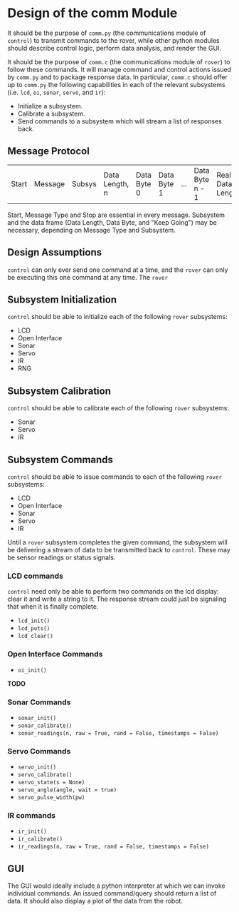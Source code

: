 # Design of the comm Module #

It should be the purpose of `comm.py` (the communications module of `control`) to transmit commands to the rover, while other python modules should describe control logic, perform data analysis, and render the GUI.

It should be the purpose of `comm.c` (the communications module of `rover`) to follow these commands. It will manage command and control actions issued by `comm.py` and to package response data. In particular, `comm.c` should offer up to `comm.py` the following capabilities in each of the relevant subsystems (i.e. `lcd`, `oi`, `sonar`, `servo`, and `ir`):

- Initialize a subsystem.
- Calibrate a subsystem.
- Send commands to a subsystem which will stream a list of responses back.

## Message Protocol ##

<table>
	<tr>
		<td>
			Start
		</td>
		<td>
			Message
		</td>
		<td>
			Subsys
		</td>
		<td>
			Data Length, n
		</td>
		<td>
			Data Byte 0
		</td>
		<td>
			Data Byte 1
		</td>
		<td>
			...	
		</td>
		<td>
			Data Byte n - 1
		</td>
		<td>
			Real Data Length
		</td>
		<td>
			Another Data Frame?
		</td>
		<td>
			...
		</td>
		<td>
			Stop
		</td>
	</tr>
</table>

Start, Message Type and Stop are essential in every message. Subsystem and the data frame (Data Length, Data Byte, and "Keep Going") may be necessary, depending on Message Type and Subsystem. 

## Design Assumptions ##

`control` can only ever send one command at a time, and the `rover` can only be executing this one command at any time. The `rover`


## Subsystem Initialization ##

`control` should be able to initialize each of the following `rover` subsystems:

- LCD
- Open Interface
- Sonar
- Servo
- IR
- RNG


## Subsystem Calibration ##

`control` should be able to calibrate each of the following `rover` subsystems:

- Sonar
- Servo
- IR



## Subsystem Commands ##

`control` should be able to issue commands to each of the following `rover` subsystems:

- LCD
- Open Interface
- Sonar
- Servo
- IR

Until a `rover` subsystem completes the given command, the subsystem will be delivering a stream of data to be transmitted back to `control`. These may be sensor readings or status signals.





### LCD commands ###

`control` need only be able to perform two commands on the lcd display: clear it and write a string to it. The response stream could just be signaling that when it is finally complete.

- `lcd_init()`
- `lcd_puts()`
- `lcd_clear()`



### Open Interface Commands ###

- `oi_init()`

**TODO**



### Sonar Commands ###

- `sonar_init()`
- `sonar_calibrate()`
- `sonar_readings(n, raw = True, rand = False, timestamps = False)`




### Servo Commands ###

- `servo_init()`
- `servo_calibrate()`
- `servo_state(s = None)`
- `servo_angle(angle, wait = true)`
- `servo_pulse_width(pw)`






### IR commands ###

- `ir_init()`
- `ir_calibrate()`
- `ir_readings(n, raw = True, rand = False, timestamps = False)`




## GUI ##

The GUI would ideally include a python interpreter at which we can invoke individual commands. An issued command/query should return a list of data. It should also display a plot of the data from the robot.
